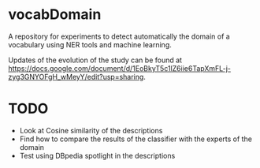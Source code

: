 vocabDomain
===========

A repository for experiments to detect automatically the domain of a vocabulary using NER tools and machine learning.

Updates of the evolution of the study can be found at https://docs.google.com/document/d/1EoBkyT5c1lZ6iie6TapXmFL-j-zyg3GNYOFgH_wMeyY/edit?usp=sharing.

TODO
====
  - Look at Cosine similarity of the descriptions 
  - Find how to compare the results of the classifier with the experts of the domain
  - Test using DBpedia spotlight in the descriptions
